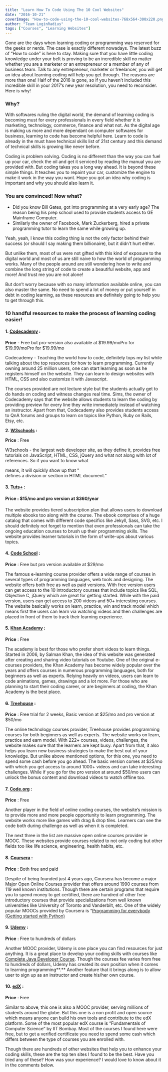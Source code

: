 ```yaml
---
title: "Learn How To Code Using The 10 Cool Websites"
date: "2016-10-21"
coverImage: "How-to-code-using-the-10-cool-websites-768x564-300x220.png"
author: "Team LoginRadius"
tags: ["Courses", "Learning Websites"]
---
```


Gone are the days when learning coding or programming was reserved for the geeks or nerds. The case is exactly different nowadays. The latest buzz of “How to code” is here to stay. Making sure that you have little coding knowledge under your belt is proving to be an incredible skill no matter whether you are a marketer or an entrepreneur or a member of any of business team. Talk to any entrepreneur, marketer or freelancer, you will get an idea about learning coding will help you get through. The reasons are more than one! Half of the 2016 is gone, so if you haven’t included this incredible skill in your 2017’s new year resolution, you need to reconsider. Here is why!

### **Why?**

With softwares ruling the digital world, the demand of learning coding is becoming must for every professionals in every field whether it is marketing, technology, commerce, finance and what not. As the digital age is making us more and more dependant on computer softwares for business, learning to code has become helpful here. Learn to code is already in the must have technical skills list of 21st century and this demand of technical skills is growing like never before.

Coding is problem solving. Coding is no different than the way you can fuel up your car, check the oil and get it serviced by reading the manual you are provided with. But coding takes you a long way ahead. It is beyond these simple things. It teaches you to repaint your car, customize the engine to make it work in the way you want. Hope you got an idea why coding is important and why you should also learn it.

### **You are convinced! Now what?**

- Did you know Bill Gates, got into programming at a very early age? The reason being his prep school used to provide students access to GE Mainframe Computer.
- Similarly the owner of Facebook, Mark Zuckerberg, hired a private programming tutor to learn the same while growing up.

Yeah, yeah, I know this coding thing is not the only factor behind their success (or should I say making them billionaire), but it didn’t hurt either.

But unlike them, most of us were not gifted with this kind of exposure to the digital world and most of us are still naive to how the world of programming works. Many of the people around are still wondering how to write and combine the long string of code to create a beautiful website, app and more! And trust me you are not alone!

But don’t worry because with so many information available online, you can also master the same. No need to spend a lot of money or put yourself in debt in coding learning, as these resources are definitely going to help you to get through this.

### **10 handful resources to make the process of learning coding easier!**

#### **1. [Codecademy](https://www.codecademy.com/)** **:**

**Price** - Free but pro-version also available at $19.99/moPro for $19.99/moPro for $19.99/mo

Codecademy - Teaching the world how to code, definitely tops my list while talking about the top resources for how to learn programming. Currently owning around 25 million users, one can start learning as soon as he registers himself on the website. They can learn to design websites with HTML, CSS and also customize it with Javascript.

The courses provided are not lecture style but the students actually get to do hands on coding and witness changes real time. Sims, the owner of Codecademy says that the website allows students to learn the coding by providing preview for every line they write immediately instead of watching an instructor. Apart from that, Codecademy also provides students access to QnA forums and groups to learn on topics like Python, Ruby on Rails, Etsy, etc.

**2. [W3schools](https://www.w3schools.com/)** **:**

**Price** : Free

W3schools - the largest web developer site, as they define it, provides free tutorials on JavaScript, HTML, CSS, jQuery and what not along with lot of references. So if you want to know what <div> means, it will quickly show up that “<div> defines a division or section in HTML document.”

#### **3. [Tuts+](https://tutsplus.com/)** **:**

#### **Price** : $15/mo and pro version at $360/year

The website provides tiered subscription plan that allows users to download multiple ebooks too along with the course. The ebook comprises of a huge catalog that comes with different code specifics like Jekyll, Sass, SVG, etc. I should definitely not forget to mention that even professionals can take the ongoing education courses to brush up their programming skills. The website provides learner tutorials in the form of write-ups about various topics.

#### **4. [Code School](https://www.codeschool.com/)** **:**

**Price** : Free but pro version available at $29/mo

The famous e-learning course provider offers a wide range of courses in several types of programming languages, web tools and designing. The website offers both free as well as paid versions. With free version users can get access to the 10 introductory courses that include topics like SQL, Objective C, jQuery which are great for getting started. While with the paid version, users can get access to 200 videos and 50+ interesting courses. The website basically works on learn, practice, win and track model which means first the users can learn via watching videos and then challenges are placed in front of them to track their learning experience.

#### **5. [Khan Academy](https://www.khanacademy.org/)** **:**

**Price** : Free

The academy is best for those who prefer short videos to learn things. Started in 2006, by Salman Khan, the idea of this website was generated after creating and sharing video tutorials on Youtube. One of the original e-courses providers, the Khan Academy has become widely popular over the years and offers courses in numerous programming languages, both for beginners as well as experts. Relying heavily on videos, users can learn to code animations, games, drawings and a lot more. For those who are planning to start their coding career, or are beginners at coding, the Khan Academy is the best place.

#### **6. [Treehouse](https://teamtreehouse.com/)** **:**

**Price** : Free trial for 2 weeks, Basic version at $25/mo and pro version at $50/mo

The online technology courses provider, Treehouse provides programming courses for both beginners as well as experts. The website works on learn, practice and earn model. With 222+ courses, videos, challenges, the website makes sure that the learners are kept busy. Apart from that, it also helps you learn new business strategies to make the best out of your knowledge. But unlike above mentioned options, for this one, you need to spend some cash before you go ahead. The basic version comes at $25/mo with which you get access to around 1000+ videos and can take interesting challenges. While if you go for the pro version at around $50/mo users can unlock the bonus content and download videos to watch offline too.

#### **7. [Code.org](https://code.org/)** **:**

**Price** : Free

Another player in the field of online coding courses, the website’s mission is to provide more and more people opportunity to learn programming. The website works more like games with drag & drop tiles. Learners can see the code both during challenge as well as when it is completed.

The next three in the list are massive open online courses provider ie MOOC. These websites provide courses related to not only coding but other fields too like life science, engineering, health habits, etc.

#### **8. [Coursera](https://www.coursera.org/)** **:**

**Price** : Both free and paid

Despite of being founded just 4 years ago, Coursera has become a major Major Open Online Courses provider that offers around 1990 courses from 119 well known institutions. Though there are certain programs that require you to spend money to get certified, there are hundred of other free introductory courses that provide specializations from well known universities like University of Toronto and Vanderbilt, etc. One of the widely popular MOOCs provided by Coursera is “[Programming for everybody (Getting started with Python)](https://www.coursera.org/learn/python)

#### **9. [Udemy](https://www.udemy.com/)** **:**

**Price** : Free to hundreds of dollars

Another MOOC provider, Udemy is one place you can find resources for just anything. It is a great place to develop your coding skills with courses like [Complete Java Developer Course](https://www.udemy.com/java-the-complete-java-developer-course/). Though the courses fee varies from free to hundreds of dollars, Udemy has created its own position when it comes to learning programming**.** Another feature that it brings along is to allow user to sign up as an instructor and create his/her own course.

#### **10. [edX](https://www.edx.org/)** **:**

**Price** : Free

Similar to above, this one is also a MOOC provider, serving millions of students around the globe. But this one is a non profit and open source which means anyone can build his own tools and contribute to the edX platform. Some of the most popular edX course is “Fundamentals of Computer Science” by IIT Bombay. Most of the courses I found here were free, but to get a verified certificate you need to spend some cash which differs between the type of courses you are enrolled with.

Though there are hundreds of other websites that help you to enhance your coding skills, these are the top ten sites I found to be the best. Have you tried any of these? How was your experience? I would love to know about it in the comments below.
